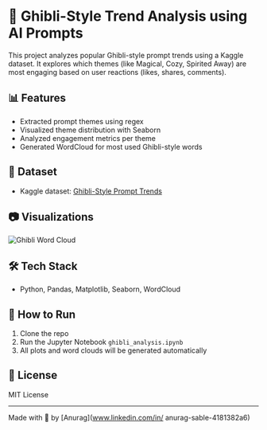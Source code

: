 # 🌸 Ghibli-Style Trend Analysis using AI Prompts

This project analyzes popular Ghibli-style prompt trends using a Kaggle dataset. It explores which themes (like Magical, Cozy, Spirited Away) are most engaging based on user reactions (likes, shares, comments).

## 📊 Features
- Extracted prompt themes using regex
- Visualized theme distribution with Seaborn
- Analyzed engagement metrics per theme
- Generated WordCloud for most used Ghibli-style words

## 📁 Dataset
- Kaggle dataset: [Ghibli-Style Prompt Trends](https://www.kaggle.com/datasets/uom190346a/ai-generated-ghibli-style-image-trends-2025)

## 📷 Visualizations
![Ghibli Word Cloud](images/wordcloud_ghibli.png)

## 🛠️ Tech Stack
- Python, Pandas, Matplotlib, Seaborn, WordCloud

## 📌 How to Run
1. Clone the repo
2. Run the Jupyter Notebook `ghibli_analysis.ipynb`
3. All plots and word clouds will be generated automatically

## 📜 License
MIT License

---

Made with 💫 by [Anurag](www.linkedin.com/in/
anurag-sable-4181382a6)
